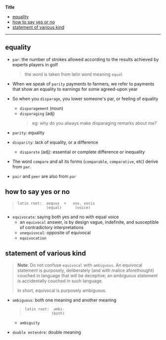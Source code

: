 **Title**

- [equality](#equality)
- [how to say yes or no](#how-to-say-yes-or-no)
- [statement of various kind](#statement-of-various-kind)

---

## equality

- `par`: the number of strokes allowed according to the results achieved by experts players in golf

  > the word is taken from latin word meaning `equal`

- When we speak of `parity` payments to farmers, we refer to payments that show an equality to earnings for some agreed-upon year

- So when you `disparage`, you lower someone's par, or feeling of equality

  - `disparagement` (noun)
  - `disparaging` (adj)
    > eg: why do you always make disparaging remarks about me?

- `parity`: equality
- `disparity`: lack of equality, or a difference

  - `disparate` (adj): essential or complete difference or inequality

- The word `compare` and all its forms (`comparable`, `comparative`, etc) derive from `par`.

- `pair` and `peer` are also from `par`

## how to say yes or no

> ```
> latin root:  aequus  +   vox, vocis
>              (equal)      (voice)
> ```

- `equivocate`: saying both yes and no with equal voice
  - an `equivocal` answer, is by design vague, indefinite, and susceptible of contradictory interpretations
  - `unequivocal`: opposite of equivocal
  - `equivocation`

## statement of various kind

> **Note**: Do not confuse `equivocal` with `ambiguous`. An equivocal statement is purposely, deliberately (and with malice aforethought) couched in language that will be deceptive; an ambiguous statement is accidentally couched in such language.
>
> In short, equivocal is purposely ambiguous.

- `ambiguous`: both one meaning and another meaning

  > ```
  > latin root:  ambi-
  >             (both)
  > ```

  - `ambiguity`

- `double entendre`: double meaning
